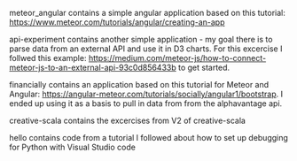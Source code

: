 meteor_angular contains a simple angular application 
based on this tutorial: https://www.meteor.com/tutorials/angular/creating-an-app

api-experiment contains another simple application - my goal there is to parse data from an external API and use it in D3 charts.
For this excercise I follwed this example: https://medium.com/meteor-js/how-to-connect-meteor-js-to-an-external-api-93c0d856433b to get started.

financially contains an application based on this tutorial for Meteor and Angular: 
https://angular-meteor.com/tutorials/socially/angular1/bootstrap. I ended up using it as a 
basis to pull in data from from the alphavantage api. 

creative-scala contains the excercises from V2 of creative-scala

hello contains code from a tutorial I followed about how to set up debugging for Python with Visual Studio code

